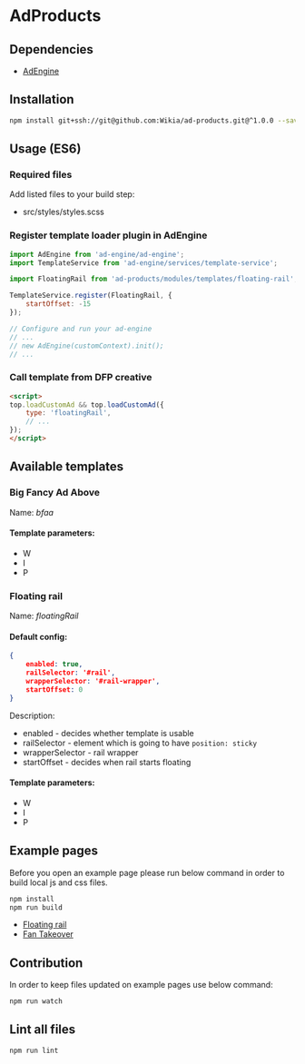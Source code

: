 # AdProducts

## Dependencies

* [AdEngine](https://github.com/Wikia/ad-engine)

## Installation

```bash
npm install git+ssh://git@github.com:Wikia/ad-products.git@^1.0.0 --save
```

## Usage (ES6)

### Required files

Add listed files to your build step:

* src/styles/styles.scss

### Register template loader plugin in AdEngine

```javascript
import AdEngine from 'ad-engine/ad-engine';
import TemplateService from 'ad-engine/services/template-service';

import FloatingRail from 'ad-products/modules/templates/floating-rail';

TemplateService.register(FloatingRail, {
	startOffset: -15
});

// Configure and run your ad-engine
// ...
// new AdEngine(customContext).init();
// ...
```

### Call template from DFP creative

```html
<script>
top.loadCustomAd && top.loadCustomAd({
	type: 'floatingRail',
	// ...
});
</script>
```

## Available templates

### Big Fancy Ad Above

Name: *bfaa*

#### Template parameters:

* W
* I
* P

### Floating rail

Name: *floatingRail*

#### Default config:

```json
{
	enabled: true,
	railSelector: '#rail',
	wrapperSelector: '#rail-wrapper',
	startOffset: 0
}
```

Description:

* enabled - decides whether template is usable
* railSelector - element which is going to have `position: sticky`
* wrapperSelector - rail wrapper
* startOffset - decides when rail starts floating

#### Template parameters:

* W
* I
* P

## Example pages

Before you open an example page please run below command in order to build local js and css files.

```bash
npm install
npm run build
```

* [Floating rail](examples/templates/floating-rail)
* [Fan Takeover](examples/templates/uap)

## Contribution

In order to keep files updated on example pages use below command:

```bash
npm run watch
```

## Lint all files

```bash
npm run lint
```
